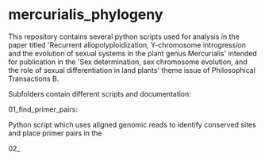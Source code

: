 # mercurialis_phylogeny
This repository contains several python scripts used for analysis in the paper titled 'Recurrent allopolyploidization, Y-chromosome introgression and the evolution of sexual systems in the plant genus Mercurialis' intended for publication in the 'Sex determination, sex chromosome evolution, and the role of sexual differentiation in land plants' theme issue of Philosophical Transactions B.

Subfolders contain different scripts and documentation:

01_find_primer_pairs:

  Python script which uses aligned genomic reads to identify conserved sites and place primer pairs in the

02_
